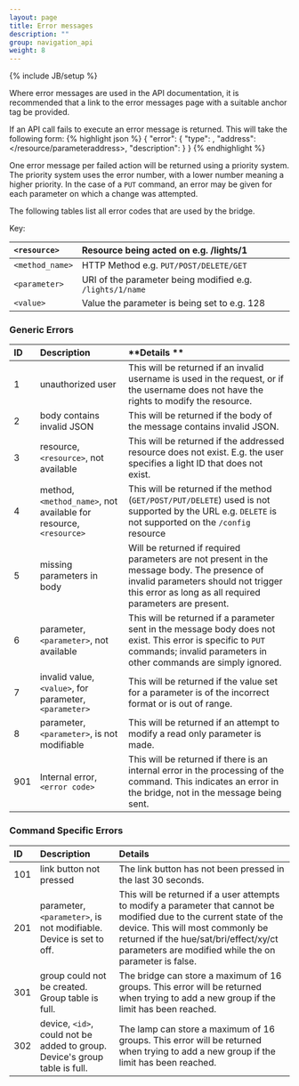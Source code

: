 ```yaml
---
layout: page
title: Error messages
description: ""
group: navigation_api
weight: 8
---
```

{% include JB/setup %}


Where error messages are used in the API documentation, it is recommended that a link to the error messages page with a suitable anchor tag be provided.

If an API call fails to execute an error message is returned. This will take the following form:
{% highlight json %}
	{
		"error": {
			"type": <ID> ,
			"address": </resource/parameteraddress>,
			"description": <description>
		}
	}
{% endhighlight %}

One error message per failed action will be returned using a priority system. The priority system uses the error number, with a lower number meaning a higher priority. In the case of a `PUT` command, an error may be given for each parameter on which a change was attempted.

The following tables list all error codes that are used by the bridge.

Key:

|`<resource>`		|Resource being acted on e.g. /lights/1 |
|:--------------|:--------------------------------------|
|`<method_name>`|HTTP Method e.g. `PUT/POST/DELETE/GET`		|
|`<parameter>`	|URI of the parameter being modified e.g. `/lights/1/name`	|
|`<value>`			|Value the parameter is being set to e.g. 128 |


### Generic Errors

|ID		|**Description**		|**Details **|
|:----|:------------------|:-----------|
|1		|unauthorized user	|This will be returned if an invalid username is used in the request, or if the username does not have the rights to modify the resource. |
|2		|body contains invalid JSON	| This will be returned if the body of the message contains invalid JSON. |
|3		|resource, `<resource>`, not available	| This will be returned if the addressed resource does not exist. E.g. the user specifies a light ID that does not exist. |
|4		|method, `<method_name>`, not available for resource, `<resource>`	| This will be returned if the method (`GET/POST/PUT/DELETE`) used is not supported by the URL e.g. `DELETE` is not supported on the `/config` resource |
|5		|missing parameters in body	| Will be returned if required parameters are not present in the message body. The presence of invalid parameters should not trigger this error as long as all required parameters are present. |
|6		|parameter, `<parameter>`, not available	| This will be returned if a parameter sent in the message body does not exist. This error is specific to `PUT` commands; invalid parameters in other commands are simply ignored. |
|7		|invalid value, `<value>`, for parameter, `<parameter>` |	This will be returned if the value set for a parameter is of the incorrect format or is out of range. |
|8		|parameter, `<parameter>`, is not modifiable | This will be returned if an attempt to modify a read only parameter is made. |
|901	|Internal error, `<error code>` |	This will be returned if there is an internal error in the processing of the command. This indicates an error in the bridge, not in the message being sent. 


### Command Specific Errors

|ID		|**Description**		|**Details** |
|:----|:------------------|:-----------|
|101	|link button not pressed | The link button has not been pressed in the last 30 seconds. |
|201	|parameter, `<parameter>`, is not modifiable. Device is set to off. |	This will be returned if a user attempts to modify a parameter that cannot be modified due to the current state of the device. This will most commonly be returned if the hue/sat/bri/effect/xy/ct parameters are modified while the on parameter is false. | 
|301	|group could not be created. Group table is full. |	The bridge can store a maximum of 16 groups. This error will be returned when trying to add a new group if the limit has been reached. | 
|302	|device, `<id>`, could not be added to group. Device's group table is full. | The lamp can store a maximum of 16 groups. This error will be returned when trying to add a new group if the limit has been reached. |


 
